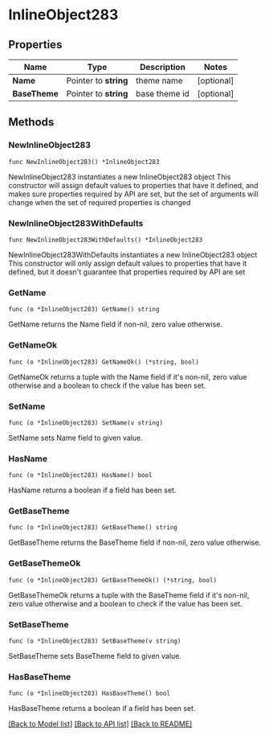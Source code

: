 # InlineObject283

## Properties

Name | Type | Description | Notes
------------ | ------------- | ------------- | -------------
**Name** | Pointer to **string** | theme name | [optional] 
**BaseTheme** | Pointer to **string** | base theme id  | [optional] 

## Methods

### NewInlineObject283

`func NewInlineObject283() *InlineObject283`

NewInlineObject283 instantiates a new InlineObject283 object
This constructor will assign default values to properties that have it defined,
and makes sure properties required by API are set, but the set of arguments
will change when the set of required properties is changed

### NewInlineObject283WithDefaults

`func NewInlineObject283WithDefaults() *InlineObject283`

NewInlineObject283WithDefaults instantiates a new InlineObject283 object
This constructor will only assign default values to properties that have it defined,
but it doesn't guarantee that properties required by API are set

### GetName

`func (o *InlineObject283) GetName() string`

GetName returns the Name field if non-nil, zero value otherwise.

### GetNameOk

`func (o *InlineObject283) GetNameOk() (*string, bool)`

GetNameOk returns a tuple with the Name field if it's non-nil, zero value otherwise
and a boolean to check if the value has been set.

### SetName

`func (o *InlineObject283) SetName(v string)`

SetName sets Name field to given value.

### HasName

`func (o *InlineObject283) HasName() bool`

HasName returns a boolean if a field has been set.

### GetBaseTheme

`func (o *InlineObject283) GetBaseTheme() string`

GetBaseTheme returns the BaseTheme field if non-nil, zero value otherwise.

### GetBaseThemeOk

`func (o *InlineObject283) GetBaseThemeOk() (*string, bool)`

GetBaseThemeOk returns a tuple with the BaseTheme field if it's non-nil, zero value otherwise
and a boolean to check if the value has been set.

### SetBaseTheme

`func (o *InlineObject283) SetBaseTheme(v string)`

SetBaseTheme sets BaseTheme field to given value.

### HasBaseTheme

`func (o *InlineObject283) HasBaseTheme() bool`

HasBaseTheme returns a boolean if a field has been set.


[[Back to Model list]](../README.md#documentation-for-models) [[Back to API list]](../README.md#documentation-for-api-endpoints) [[Back to README]](../README.md)


